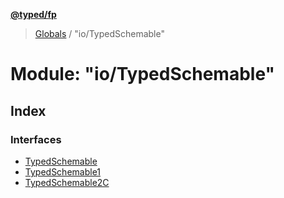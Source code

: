 **[@typed/fp](../README.md)**

> [Globals](../globals.md) / "io/TypedSchemable"

# Module: "io/TypedSchemable"

## Index

### Interfaces

* [TypedSchemable](../interfaces/_io_typedschemable_.typedschemable.md)
* [TypedSchemable1](../interfaces/_io_typedschemable_.typedschemable1.md)
* [TypedSchemable2C](../interfaces/_io_typedschemable_.typedschemable2c.md)
